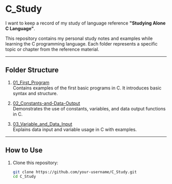 # C_Study

I want to keep a record of my study of language reference **"Studying Alone C Language"**.

This repository contains my personal study notes and examples while learning the C programming language. Each folder represents a specific topic or chapter from the reference material.

---

## Folder Structure

1. [01_First_Program](01_First_Program/README.md)  
   Contains examples of the first basic programs in C. It introduces basic syntax and structure.

2. [02_Constants-and-Data-Output](02_Constants-and-Data-Output/README.md)  
   Demonstrates the use of constants, variables, and data output functions in C.

3. [03_Variable_and_Data_Input](03_Variable_and_Data_Input/README.md)  
   Explains data input and variable usage in C with examples.

---

## How to Use

1. Clone this repository:
   ```bash
   git clone https://github.com/your-username/C_Study.git
   cd C_Study

